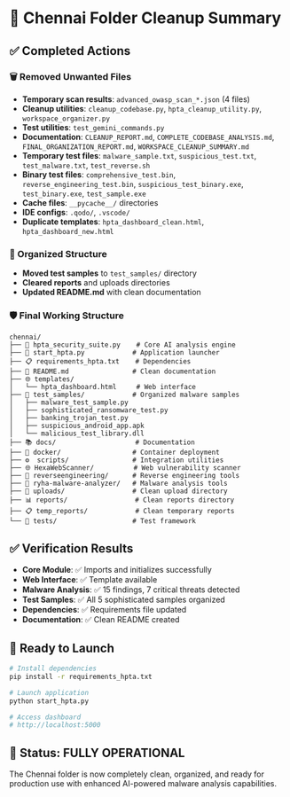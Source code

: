 # 🧹 Chennai Folder Cleanup Summary

## ✅ Completed Actions

### 🗑️ Removed Unwanted Files
- **Temporary scan results**: `advanced_owasp_scan_*.json` (4 files)
- **Cleanup utilities**: `cleanup_codebase.py`, `hpta_cleanup_utility.py`, `workspace_organizer.py`
- **Test utilities**: `test_gemini_commands.py`
- **Documentation**: `CLEANUP_REPORT.md`, `COMPLETE_CODEBASE_ANALYSIS.md`, `FINAL_ORGANIZATION_REPORT.md`, `WORKSPACE_CLEANUP_SUMMARY.md`
- **Temporary test files**: `malware_sample.txt`, `suspicious_test.txt`, `test_malware.txt`, `test_reverse.sh`
- **Binary test files**: `comprehensive_test.bin`, `reverse_engineering_test.bin`, `suspicious_test_binary.exe`, `test_binary.exe`, `test_sample.exe`
- **Cache files**: `__pycache__/` directories
- **IDE configs**: `.qodo/`, `.vscode/`
- **Duplicate templates**: `hpta_dashboard_clean.html`, `hpta_dashboard_new.html`

### 📁 Organized Structure
- **Moved test samples** to `test_samples/` directory
- **Cleared reports** and uploads directories
- **Updated README.md** with clean documentation

### 🛡️ Final Working Structure
```
chennai/
├── 🎯 hpta_security_suite.py    # Core AI analysis engine
├── 🚀 start_hpta.py            # Application launcher  
├── 📋 requirements_hpta.txt    # Dependencies
├── 📖 README.md                # Clean documentation
├── 🌐 templates/
│   └── hpta_dashboard.html     # Web interface
├── 🧪 test_samples/            # Organized malware samples
│   ├── malware_test_sample.py
│   ├── sophisticated_ransomware_test.py
│   ├── banking_trojan_test.py
│   ├── suspicious_android_app.apk
│   └── malicious_test_library.dll
├── 📚 docs/                    # Documentation
├── 🐳 docker/                  # Container deployment
├── ⚙️  scripts/                # Integration utilities
├── 🌐 HexaWebScanner/          # Web vulnerability scanner
├── 🔧 reverseengineering/      # Reverse engineering tools
├── 🦠 ryha-malware-analyzer/   # Malware analysis tools
├── 📁 uploads/                 # Clean upload directory
├── 📊 reports/                 # Clean reports directory
├── 📋 temp_reports/            # Clean temporary reports
└── 🧪 tests/                   # Test framework
```

## ✅ Verification Results

- **Core Module**: ✅ Imports and initializes successfully
- **Web Interface**: ✅ Template available
- **Malware Analysis**: ✅ 15 findings, 7 critical threats detected
- **Test Samples**: ✅ All 5 sophisticated samples organized
- **Dependencies**: ✅ Requirements file updated
- **Documentation**: ✅ Clean README created

## 🚀 Ready to Launch

```bash
# Install dependencies
pip install -r requirements_hpta.txt

# Launch application
python start_hpta.py

# Access dashboard
# http://localhost:5000
```

## 🎯 Status: FULLY OPERATIONAL
The Chennai folder is now completely clean, organized, and ready for production use with enhanced AI-powered malware analysis capabilities.

